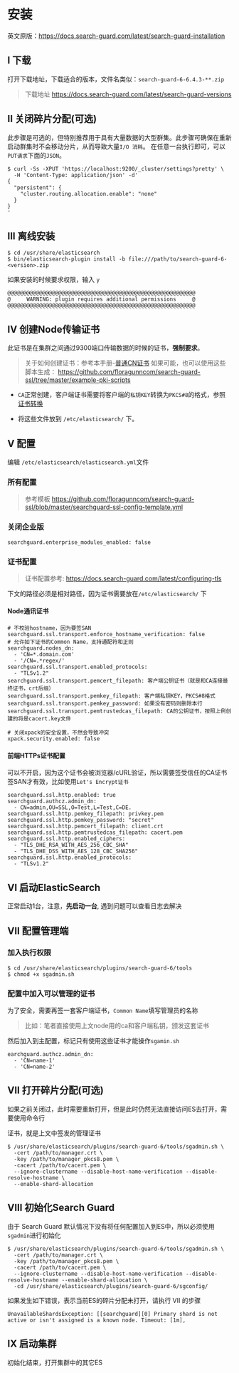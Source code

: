 # 安装

英文原版：https://docs.search-guard.com/latest/search-guard-installation

## I 下载

打开下载地址，下载适合的版本，文件名类似：`search-guard-6-6.4.3-**.zip`

> 下载地址 https://docs.search-guard.com/latest/search-guard-versions

## II 关闭碎片分配(可选)

此步骤是可选的，但特别推荐用于具有大量数据的大型群集。此步骤可确保在重新启动群集时不会移动分片，从而导致大量`I/O 消耗`。 在任意一台执行即可，可以`PUT请求`下面的`JSON`。
```
$ curl -Ss -XPUT 'https://localhost:9200/_cluster/settings?pretty' \ 
  -H 'Content-Type: application/json' -d'
{
  "persistent": {
    "cluster.routing.allocation.enable": "none"
  }
}
'
```

## III 离线安装

```
$ cd /usr/share/elasticsearch
$ bin/elasticsearch-plugin install -b file:///path/to/search-guard-6-<version>.zip
```

如果安装的时候要求权限，输入 `y`
```
@@@@@@@@@@@@@@@@@@@@@@@@@@@@@@@@@@@@@@@@@@@@@@@@@@@@@@@@@@@
@     WARNING: plugin requires additional permissions     @
@@@@@@@@@@@@@@@@@@@@@@@@@@@@@@@@@@@@@@@@@@@@@@@@@@@@@@@@@@@
```

## IV 创建Node传输证书

此证书是在集群之间通过9300端口传输数据的时候的证书，**强制要求**。

> 关于如何创建证书：参考本手册-[普通CN证书](/chapter-setup/zi-qian-ca-he-ke-hu-duan-zheng-shu/pu-tong-zheng-shu.md)
> 如果可能，也可以使用这些脚本生成： https://github.com/floragunncom/search-guard-ssl/tree/master/example-pki-scripts


- `CA`正常创建，客户端证书需要将客户端的`私钥KEY`转换为`PKCS#8`的格式，参照 [证书转换](/chapter-setup/zi-qian-ca-he-ke-hu-duan-zheng-shu/zheng-shu-zhuan-huan.md)

- 将这些文件放到 `/etc/elasticsearch/` 下。

## V 配置

编辑 `/etc/elasticsearch/elasticsearch.yml`文件

### 所有配置

> 参考模板 https://github.com/floragunncom/search-guard-ssl/blob/master/searchguard-ssl-config-template.yml

### 关闭企业版

```
searchguard.enterprise_modules_enabled: false
```

### 证书配置

> 证书配置参考: https://docs.search-guard.com/latest/configuring-tls

下文的路径必须是相对路径，因为证书需要放在`/etc/elasticsearch/` 下

#### Node通讯证书

```
# 不校验hostname，因为要签SAN
searchguard.ssl.transport.enforce_hostname_verification: false
# 允许如下证书的Common Name，支持通配符和正则
searchguard.nodes_dn:
  - 'CN=*.domain.com'
  - '/CN=.*regex/'
searchguard.ssl.transport.enabled_protocols:
  - "TLSv1.2"
searchguard.ssl.transport.pemcert_filepath: 客户端公钥证书（就是和CA连接最终证书，crt后缀）
searchguard.ssl.transport.pemkey_filepath: 客户端私钥KEY，PKCS#8格式
searchguard.ssl.transport.pemkey_password: 如果没有密码则删除本行
searchguard.ssl.transport.pemtrustedcas_filepath: CA的公钥证书，按照上例创建的将是cacert.key文件

# 关闭xpack的安全设置，不然会导致冲突
xpack.security.enabled: false
```

#### 前端HTTPs证书配置

可以不开启，因为这个证书会被浏览器/cURL验证，所以需要签受信任的CA证书签SAN才有效，比如使用`Let's Encrypt证书`

```
searchguard.ssl.http.enabled: true
searchguard.authcz.admin_dn:
  - CN=admin,OU=SSL,O=Test,L=Test,C=DE.
searchguard.ssl.http.pemkey_filepath: privkey.pem
searchguard.ssl.http.pemkey_password: "secret"
searchguard.ssl.http.pemcert_filepath: client.crt
searchguard.ssl.http.pemtrustedcas_filepath: cacert.pem
searchguard.ssl.http.enabled_ciphers:
  - "TLS_DHE_RSA_WITH_AES_256_CBC_SHA"
  - "TLS_DHE_DSS_WITH_AES_128_CBC_SHA256"
searchguard.ssl.http.enabled_protocols:
  - "TLSv1.2"
```


## VI 启动ElasticSearch

正常启动1台，注意，**先启动一台**, 遇到问题可以查看日志去解决

## VII 配置管理端

### 加入执行权限

```
$ cd /usr/share/elasticsearch/plugins/search-guard-6/tools
$ chmod +x sgadmin.sh
```

### 配置中加入可以管理的证书

为了安全，需要再签一套客户端证书，`Common Name`填写管理员的名称

> 比如：笔者直接使用上文node用的ca和客户端私钥，颁发这套证书

然后加入到主配置，标记只有使用这些证书才能操作`sgamin.sh`

```
earchguard.authcz.admin_dn:
  - 'CN=name-1'
  - 'CN=name-2'
```

## VII 打开碎片分配(可选)

如果之前关闭过，此时需要重新打开，但是此时仍然无法直接访问ES去打开，需要使用命令行

证书，就是上文中签发的管理证书

```
$ /usr/share/elasticsearch/plugins/search-guard-6/tools/sgadmin.sh \
  -cert /path/to/manager.crt \
  -key /path/to/manager_pkcs8.pem \
  -cacert /path/to/cacert.pem \
  --ignore-clustername --disable-host-name-verification --disable-resolve-hostname \
  --enable-shard-allocation
```

## VIII 初始化Search Guard

由于 Search Guard 默认情况下没有将任何配置加入到ES中，所以必须使用`sgadmin`进行初始化

```
$ /usr/share/elasticsearch/plugins/search-guard-6/tools/sgadmin.sh \
  -cert /path/to/manager.crt \
  -key /path/to/manager_pkcs8.pem \
  -cacert /path/to/cacert.pem \
  --ignore-clustername --disable-host-name-verification --disable-resolve-hostname --enable-shard-allocation \
  -cd /usr/share/elasticsearch/plugins/search-guard-6/sgconfig/
```

如果发生如下错误，表示当前ES的碎片分配未打开，请执行 VII 的步骤
```
UnavailableShardsException: [[searchguard][0] Primary shard is not active or isn't assigned is a known node. Timeout: [1m],
```

## IX 启动集群
初始化结束，打开集群中的其它ES


